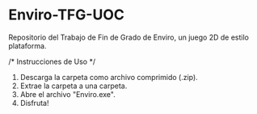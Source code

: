 # Enviro-TFG-UOC
Repositorio del Trabajo de Fin de Grado de Enviro, un juego 2D de estilo plataforma. 

/* Instrucciones de Uso */
1. Descarga la carpeta como archivo comprimido (.zip).
2. Extrae la carpeta a una carpeta.
3. Abre el archivo "Enviro.exe".
4. Disfruta!

